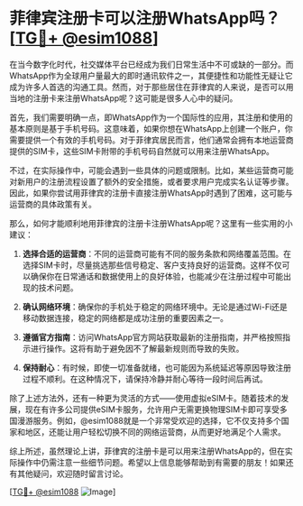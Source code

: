 # 菲律宾注册卡可以注册WhatsApp吗？[[TG💪+ @esim1088](https://t.me/s/esim1088)]

在当今数字化时代，社交媒体平台已经成为我们日常生活中不可或缺的一部分。而WhatsApp作为全球用户量最大的即时通讯软件之一，其便捷性和功能性无疑让它成为许多人首选的沟通工具。然而，对于那些居住在菲律宾的人来说，是否可以用当地的注册卡来注册WhatsApp呢？这可能是很多人心中的疑问。

首先，我们需要明确一点，即WhatsApp作为一个国际性的应用，其注册和使用的基本原则是基于手机号码。这意味着，如果你想在WhatsApp上创建一个账户，你需要提供一个有效的手机号码。对于菲律宾居民而言，他们通常会拥有本地运营商提供的SIM卡，这些SIM卡附带的手机号码自然就可以用来注册WhatsApp。

不过，在实际操作中，可能会遇到一些具体的问题或限制。比如，某些运营商可能对新用户的注册流程设置了额外的安全措施，或者要求用户完成实名认证等步骤。因此，如果你尝试用菲律宾的注册卡直接注册WhatsApp时遇到了困难，这可能与运营商的具体政策有关。

那么，如何才能顺利地用菲律宾的注册卡注册WhatsApp呢？这里有一些实用的小建议：

1. **选择合适的运营商**：不同的运营商可能有不同的服务条款和网络覆盖范围。在选择SIM卡时，尽量挑选那些信号稳定、客户支持良好的运营商。这样不仅可以确保你在日常通话和数据使用上的良好体验，也能减少在注册过程中可能出现的技术问题。

2. **确认网络环境**：确保你的手机处于稳定的网络环境中。无论是通过Wi-Fi还是移动数据连接，稳定的网络都是成功注册的重要因素之一。

3. **遵循官方指南**：访问WhatsApp官方网站获取最新的注册指南，并严格按照指示进行操作。这将有助于避免因不了解最新规则而导致的失败。

4. **保持耐心**：有时候，即使一切准备就绪，也可能因为系统延迟等原因导致注册过程不顺利。在这种情况下，请保持冷静并耐心等待一段时间后再试。

除了上述方法外，还有一种更为灵活的方式——使用虚拟eSIM卡。随着技术的发展，现在有许多公司提供eSIM卡服务，允许用户无需更换物理SIM卡即可享受多国漫游服务。例如，@esim1088就是一个非常受欢迎的选择，它不仅支持多个国家和地区，还能让用户轻松切换不同的网络运营商，从而更好地满足个人需求。

综上所述，虽然理论上讲，菲律宾的注册卡是可以用来注册WhatsApp的，但在实际操作中仍需注意一些细节问题。希望以上信息能够帮助到有需要的朋友！如果还有其他疑问，欢迎随时留言讨论。

[[TG💪+ @esim1088](https://t.me/s/esim1088) ![Image](https://i.postimg.cc/4NQfJmqS/Snipaste-2025-05-13-00-14-12.png)]